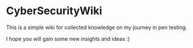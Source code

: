# CyberSecurityWiki

This is a simple wiki for collected knowledge on my journey in pen testing.

I hope you will gain some new insights and ideas :)

